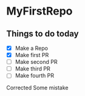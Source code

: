 # MyFirstRepo

## Things to do today

- [x] Make a Repo
- [x] Make first PR
- [ ] Make second PR
- [ ] Make third PR
- [ ] Make fourth PR

Corrected Some mistake
